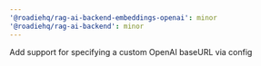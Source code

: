 ```yaml
---
'@roadiehq/rag-ai-backend-embeddings-openai': minor
'@roadiehq/rag-ai-backend': minor
---
```


Add support for specifying a custom OpenAI baseURL via config
